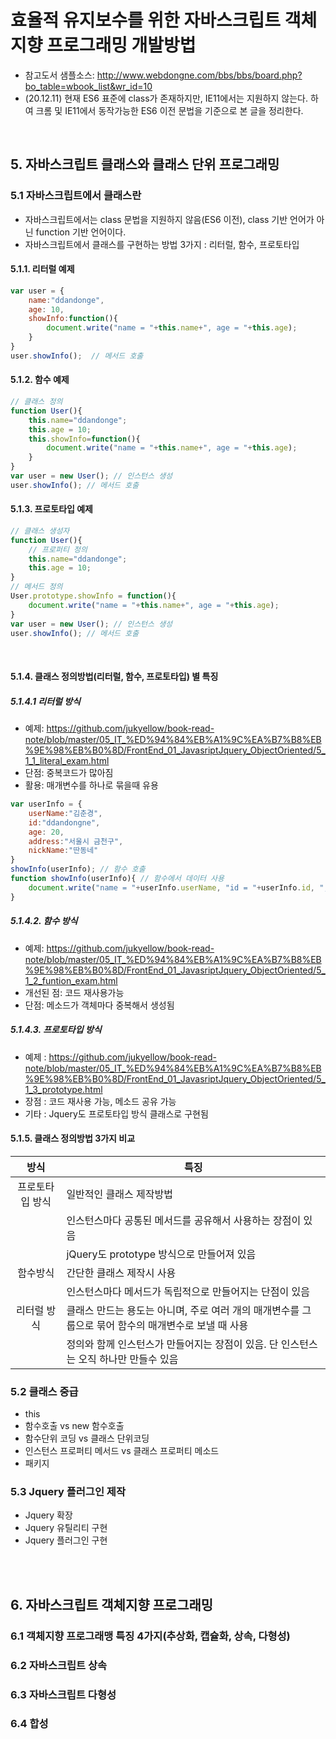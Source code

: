 # 효율적 유지보수를 위한 자바스크립트 객체지향 프로그래밍 개발방법

- 참고도서 샘플소스: http://www.webdongne.com/bbs/bbs/board.php?bo_table=wbook_list&wr_id=10  
- (20.12.11) 현재 ES6 표준에 class가 존재하지만, IE11에서는 지원하지 않는다. 하여 크롬 및 IE11에서 동작가능한 ES6 이전 문법을 기준으로 본 글을 정리한다.    
<br>

## 5. 자바스크립트 클래스와 클래스 단위 프로그래밍

### 5.1 자바스크립트에서 클래스란
- 자바스크립트에서는 class 문법을 지원하지 않음(ES6 이전), class 기반 언어가 아닌 function 기반 언어이다.    
- 자바스크립트에서 클래스를 구현하는 방법 3가지 : 리터럴, 함수, 프로토타입   
#### 5.1.1. 리터럴 예제  
``` javascript
var user = {
	name:"ddandonge",
	age: 10,
	showInfo:function(){
		document.write("name = "+this.name+", age = "+this.age);
	}
}    
user.showInfo();  // 메서드 호출
```
#### 5.1.2. 함수 예제  
``` javascript
// 클래스 정의
function User(){
	this.name="ddandonge";
	this.age = 10;
	this.showInfo=function(){
		document.write("name = "+this.name+", age = "+this.age);
	}
}		
var user = new User(); // 인스턴스 생성		
user.showInfo(); // 메서드 호출
```
#### 5.1.3. 프로토타입 예제  
``` javascript
// 클래스 생성자
function User(){
	// 프로퍼티 정의
	this.name="ddandonge";
	this.age = 10;
}
// 메서드 정의
User.prototype.showInfo = function(){
	document.write("name = "+this.name+", age = "+this.age);
}		
var user = new User(); // 인스턴스 생성		
user.showInfo(); // 메서드 호출 
```
<br>

#### 5.1.4. 클래스 정의방법(리터럴, 함수, 프로토타입) 별 특징  
##### 5.1.4.1 리터럴 방식
- 예제: https://github.com/jukyellow/book-read-note/blob/master/05_IT_%ED%94%84%EB%A1%9C%EA%B7%B8%EB%9E%98%EB%B0%8D/FrontEnd_01_JavasriptJquery_ObjectOriented/5_1_1_literal_exam.html  
- 단점: 중복코드가 많아짐  
- 활용: 매개변수를 하나로 묶을때 유용 
``` javascript
var userInfo = {
	userName:"김춘경",
	id:"ddandongne",
	age: 20,
	address:"서울시 금천구",
	nickName:"딴동네"
}
showInfo(userInfo); // 함수 호출
function showInfo(userInfo){ // 함수에서 데이터 사용
	document.write("name = "+userInfo.userName, "id = "+userInfo.id, ", nickName = "+userInfo.nickName, ", age = "+userInfo.age, ", address = "+userInfo.address);
}
```
##### 5.1.4.2. 함수 방식
- 예제: https://github.com/jukyellow/book-read-note/blob/master/05_IT_%ED%94%84%EB%A1%9C%EA%B7%B8%EB%9E%98%EB%B0%8D/FrontEnd_01_JavasriptJquery_ObjectOriented/5_1_2_funtion_exam.html  
- 개선된 점: 코드 재사용가능  
- 단점: 메소드가 객체마다 중복해서 생성됨  

##### 5.1.4.3. 프로토타입 방식
- 예제 : https://github.com/jukyellow/book-read-note/blob/master/05_IT_%ED%94%84%EB%A1%9C%EA%B7%B8%EB%9E%98%EB%B0%8D/FrontEnd_01_JavasriptJquery_ObjectOriented/5_1_3_prototype.html    
- 장점 : 코드 재사용 가능, 메소드 공유 가능  
- 기타 : Jquery도 프로토타입 방식 클래스로 구현됨  

#### 5.1.5. 클래스 정의방법 3가지 비교  

|방식|특징|
|:---:|---|
|프로토타입 방식|일반적인 클래스 제작방법|
|              |인스턴스마다 공통된 메서드를 공유해서 사용하는 장점이 있음|
|              |jQuery도 prototype 방식으로 만들어져 있음|
|함수방식|간단한 클래스 제작시 사용|
|       |인스턴스마다 메서드가 독립적으로 만들어지는 단점이 있음|
|리터럴 방식|클래스 만드는 용도는 아니며, 주로 여러 개의 매개변수를 그룹으로 묶어 함수의 매개변수로 보낼 때 사용|
|          |정의와 함께 인스턴스가 만들어지는 장점이 있음. 단 인스턴스는 오직 하나만 만들수 있음|




### 5.2 클래스 중급
- this  
- 함수호출 vs new 함수호출  
- 함수단위 코딩 vs 클래스 단위코딩  
- 인스턴스 프로퍼티 메서드 vs 클래스 프로퍼티 메소드  
- 패키지  

### 5.3 Jquery 플러그인 제작
- Jquery 확장   
- Jquery 유틸리티 구현  
- Jquery 플러그인 구현  

<br>
<br>

## 6. 자바스크립트 객체지향 프로그래밍   

### 6.1 객체지향 프로그래맹 특징 4가지(추상화, 캡슐화, 상속, 다형성)  

### 6.2 자바스크립트 상속

### 6.3 자바스크립트 다형성  

### 6.4 합성  

<br>
